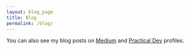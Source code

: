 ```yaml
---
layout: blog_page
title: Blog
permalink: /blog/
---
```


You can also see my blog posts on [Medium](https://medium.com/@isabelcmdcosta) and [Practical Dev](https://dev.to/isabelcmdcosta) profiles.
